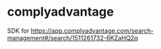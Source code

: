 # complyadvantage

SDK for https://app.complyadvantage.com/search-management#/search/1511261732-6KZaHQ2q